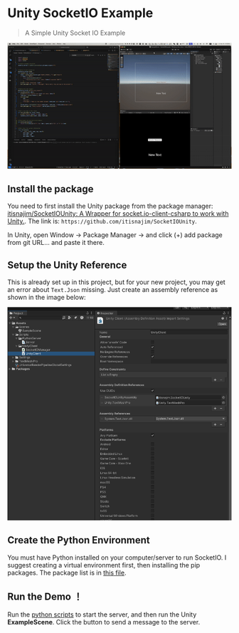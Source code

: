 # Unity SocketIO Example

> A Simple Unity Socket IO Example

![1741920039043](image/README/1741920039043.gif)

## Install the package

You need to first install the Unity package from the package manager: [itisnajim/SocketIOUnity: A Wrapper for socket.io-client-csharp to work with Unity.](https://github.com/itisnajim/SocketIOUnity). The link is: `https://github.com/itisnajim/SocketIOUnity`.

In Unity, open Window -> Package Manager -> and click (+) add package from git URL... and paste it there.

## Setup the Unity Reference

This is already set up in this project, but for your new project, you may get an error about `Text.Json` missing. Just create an assembly reference as shown in the image below:

![1741857592413](image/README/1741857592413.png)

## Create the Python Environment

You must have Python installed on your computer/server to run SocketIO. I suggest creating a virtual environment first, then installing the pip packages. The package list is in [this file](requirements.txt).

## Run the Demo ！

Run the [python scripts](Assets/Scripts/PythonServer/Server.py) to start the server, and then run the Unity **ExampleScene**. Click the button to send a message to the server.
